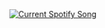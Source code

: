 <a href="https://github.com/tthn0/Spotify-Readme">
  <img src="https://3ke-readme.vercel.app/api?theme=dark?rainbow=true" alt="Current Spotify Song">
</a>
